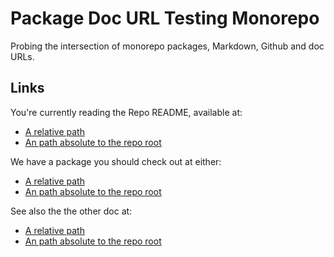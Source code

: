 # Package Doc URL Testing Monorepo

Probing the intersection of monorepo packages, Markdown, Github and doc URLs.

## Links

You're currently reading the Repo README, available at:

* [A relative path](README.md)
* [An path absolute to the repo root](/README.md)

We have a package you should check out at either:

* [A relative path](packages/not-a-real-package/README.md)
* [An path absolute to the repo root](/packages/not-a-real-package/README.md)

See also the the other doc at:

* [A relative path](OTHER_DOC.md)
* [An path absolute to the repo root](/OTHER_DOC.md)
